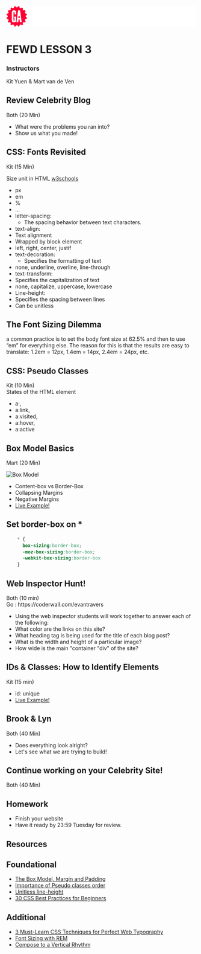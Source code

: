 ![General Assembly](assets/images/ga.png)
# FEWD LESSON 3

### Instructors
Kit Yuen & Mart van de Ven 




## Review Celebrity Blog
<aside class="notes">Both (20 Min)</aside>

* What were the problems you ran into?
* Show us what you made! 



##  CSS: Fonts Revisited
<aside class="notes">Kit (15 Min)</aside>

Size unit in HTML [w3schools](http://www.w3schools.com/cssref/css_units.asp)

* px
* em
* %
* ...
* letter-spacing:
  * The spacing behavior between text characters.
* text-align:
* Text alignment
* Wrapped by block element
* left, right, center, justif
* text-decoration:
  * Specifies the formatting of text
* none, underline, overline, line-through
* text-transform:
* Specifies the capitalization of text
* none, capitalize, uppercase, lowercase
* Line-height:
* Specifies the spacing between lines
* Can be unitless



##  The Font Sizing Dilemma

a common practice is to set the body font size at 62.5% and then to use “em” for everything else. The reason for this is that the results are easy to translate: 1.2em = 12px, 1.4em = 14px, 2.4em = 24px, etc.



##  CSS: Pseudo Classes
<aside class="notes">Kit (10 Min)</aside>
States of the HTML element

* a:, 
* a:link,
* a:visited,
* a:hover,
* a:active



##  Box Model Basics
<aside class="notes">Mart (20 Min)</aside>

![Box Model](http://learn.shayhowe.com/assets/courses/html-css-guide/box-model/box-model.png)

* Content-box vs Border-Box
* Collapsing Margins
* Negative Margins
* [Live Example!](http://codepen.io)



## Set border-box on *

```CSS
	* {
	  box-sizing:border-box;
	  -moz-box-sizing:border-box;
	  -webkit-box-sizing:border-box
	}
```



##  Web Inspector Hunt!
<aside class="notes">Both (10 min)</aside>
Go : https://coderwall.com/evantravers

* Using the web inspector students will work together to answer each of the following:
* What color are the links on this site?
* What heading tag is being used for the title of each blog post?
* What is the width and height of a particular image?
* How wide is the main "container "div" of the site?



##  IDs & Classes: How to Identify Elements
<aside class="notes">Kit (15 min)</aside>

* id: unique
* [Live Example!](http://codepen.io)



##  Brook & Lyn
<aside class="notes">Both (40 Min)</aside>

* Does everything look alright?
* Let's see what we are trying to build!



##  Continue working on your Celebrity Site!
<aside class="notes">Both (40 Min)</aside>



##  Homework

* Finish your website
* Have it ready by 23:59 Tuesday for review.



## Resources

## Foundational
* [The Box Model, Margin and Padding](http://www.codeproject.com/Articles/227840/CSS-Basics-The-Box-Model-Margin-and-Padding)
* [Importance of Pseudo classes order](http://meyerweb.com/eric/css/link-specificity.html)
* [Unitless line-height](http://meyerweb.com/eric/thoughts/2006/02/08/unitless-line-heights/)
* [30 CSS Best Practices for Beginners](http://net.tutsplus.com/tutorials/html-css-techniques/30-css-best-practices-for-beginners/)
## Additional
* [3 Must-Learn CSS Techniques for Perfect Web Typography](http://designshack.net/articles/css/3-must-learn-css-techniques-for-perfect-web-typography/)
* [Font Sizing with REM](http://snook.ca/archives/html_and_css/font-size-with-rem)
* [Compose to a Vertical Rhythm](http://24ways.org/2006/compose-to-a-vertical-rhythm/)